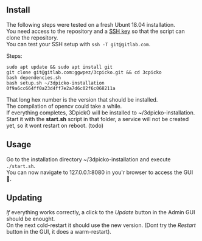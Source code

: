 ## Install
The following steps were tested on a fresh Ubunt 18.04 installation.  
You need access to the repository and a [SSH key](https://docs.gitlab.com/ee/ssh/) so that the script can clone the repository.  
You can test your SSH setup with ```ssh -T git@gitlab.com```.

Steps:  
```
sudo apt update && sudo apt install git
git clone git@gitlab.com:ggwpez/3cpicko.git && cd 3cpicko
bash dependencies.sh
bash setup.sh ~/3dpicko-installation 0f9a6cc664ff0a23d4ff7e2a7d6c02f6c068211a 
```
That long hex number is the version that should be installed.  
The compilation of opencv could take a while.  
If everything completes, 3DpickO will be installed to ~/3dpicko-installation.  
Start it with the <b>start.sh</b> script in that folder, a service will not be created yet, so it wont restart on reboot. (todo)  
  
## Usage
Go to the installation directory ~/3dpicko-installation and execute ```./start.sh```.   
You can now navigate to 127.0.0.1:8080 in you'r browser to access the GUI :tada:.  
  
## Updating
_If_ everything works correctly, a click to the <i>Update</i> button in the Admin GUI should be enought.  
On the next cold-restart it should use the new version. (Dont try the <i>Restart</i> button in the GUI, it does a warm-restart).